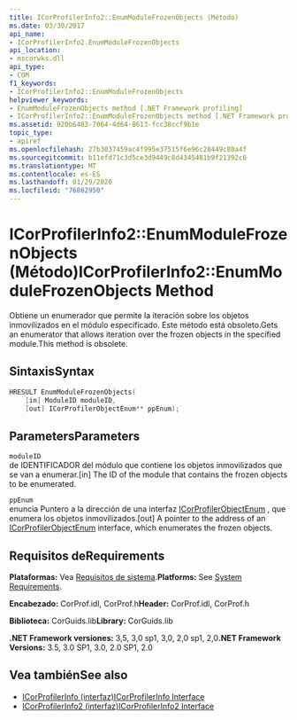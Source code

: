```yaml
---
title: ICorProfilerInfo2::EnumModuleFrozenObjects (Método)
ms.date: 03/30/2017
api_name:
- ICorProfilerInfo2.EnumModuleFrozenObjects
api_location:
- mscorwks.dll
api_type:
- COM
f1_keywords:
- ICorProfilerInfo2::EnumModuleFrozenObjects
helpviewer_keywords:
- EnumModuleFrozenObjects method [.NET Framework profiling]
- ICorProfilerInfo2::EnumModuleFrozenObjects method [.NET Framework profiling]
ms.assetid: 920b6483-7064-4d64-8613-fcc38ccf9b1e
topic_type:
- apiref
ms.openlocfilehash: 27b3037459ac4f995e37515f6e96c28449c80a4f
ms.sourcegitcommit: b11efd71c3d5ce3d9449c8d4345481b9f21392c6
ms.translationtype: MT
ms.contentlocale: es-ES
ms.lasthandoff: 01/29/2020
ms.locfileid: "76862950"
---
```

# <a name="icorprofilerinfo2enummodulefrozenobjects-method"></a><span data-ttu-id="65116-102">ICorProfilerInfo2::EnumModuleFrozenObjects (Método)</span><span class="sxs-lookup"><span data-stu-id="65116-102">ICorProfilerInfo2::EnumModuleFrozenObjects Method</span></span>
<span data-ttu-id="65116-103">Obtiene un enumerador que permite la iteración sobre los objetos inmovilizados en el módulo especificado. Este método está obsoleto.</span><span class="sxs-lookup"><span data-stu-id="65116-103">Gets an enumerator that allows iteration over the frozen objects in the specified module.This method is obsolete.</span></span>  
  
## <a name="syntax"></a><span data-ttu-id="65116-104">Sintaxis</span><span class="sxs-lookup"><span data-stu-id="65116-104">Syntax</span></span>  
  
```cpp  
HRESULT EnumModuleFrozenObjects(  
    [in] ModuleID moduleID,  
    [out] ICorProfilerObjectEnum** ppEnum);  
```  
  
## <a name="parameters"></a><span data-ttu-id="65116-105">Parameters</span><span class="sxs-lookup"><span data-stu-id="65116-105">Parameters</span></span>  
 `moduleID`  
 <span data-ttu-id="65116-106">de IDENTIFICADOR del módulo que contiene los objetos inmovilizados que se van a enumerar.</span><span class="sxs-lookup"><span data-stu-id="65116-106">[in] The ID of the module that contains the frozen objects to be enumerated.</span></span>  
  
 `ppEnum`  
 <span data-ttu-id="65116-107">enuncia Puntero a la dirección de una interfaz [ICorProfilerObjectEnum](icorprofilerobjectenum-interface.md) , que enumera los objetos inmovilizados.</span><span class="sxs-lookup"><span data-stu-id="65116-107">[out] A pointer to the address of an [ICorProfilerObjectEnum](icorprofilerobjectenum-interface.md) interface, which enumerates the frozen objects.</span></span>  
  
## <a name="requirements"></a><span data-ttu-id="65116-108">Requisitos de</span><span class="sxs-lookup"><span data-stu-id="65116-108">Requirements</span></span>  
 <span data-ttu-id="65116-109">**Plataformas:** Vea [Requisitos de sistema](../../../../docs/framework/get-started/system-requirements.md).</span><span class="sxs-lookup"><span data-stu-id="65116-109">**Platforms:** See [System Requirements](../../../../docs/framework/get-started/system-requirements.md).</span></span>  
  
 <span data-ttu-id="65116-110">**Encabezado:** CorProf.idl, CorProf.h</span><span class="sxs-lookup"><span data-stu-id="65116-110">**Header:** CorProf.idl, CorProf.h</span></span>  
  
 <span data-ttu-id="65116-111">**Biblioteca:** CorGuids.lib</span><span class="sxs-lookup"><span data-stu-id="65116-111">**Library:** CorGuids.lib</span></span>  
  
 <span data-ttu-id="65116-112">**.NET Framework versiones:** 3,5, 3,0 sp1, 3,0, 2,0 sp1, 2,0</span><span class="sxs-lookup"><span data-stu-id="65116-112">**.NET Framework Versions:** 3.5, 3.0 SP1, 3.0, 2.0 SP1, 2.0</span></span>  
  
## <a name="see-also"></a><span data-ttu-id="65116-113">Vea también</span><span class="sxs-lookup"><span data-stu-id="65116-113">See also</span></span>

- [<span data-ttu-id="65116-114">ICorProfilerInfo (interfaz)</span><span class="sxs-lookup"><span data-stu-id="65116-114">ICorProfilerInfo Interface</span></span>](icorprofilerinfo-interface.md)
- [<span data-ttu-id="65116-115">ICorProfilerInfo2 (interfaz)</span><span class="sxs-lookup"><span data-stu-id="65116-115">ICorProfilerInfo2 Interface</span></span>](icorprofilerinfo2-interface.md)
